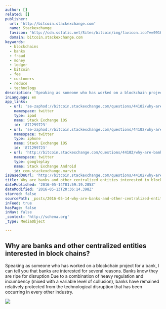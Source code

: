 ```yaml
---
author: []
related: []
publisher:
  url: 'http://bitcoin.stackexchange.com'
  name: Stackexchange
  favicon: 'http://cdn.sstatic.net/Sites/bitcoin/img/favicon.ico?v=0910168c5c65'
  domain: bitcoin.stackexchange.com
keywords:
  - blockchains
  - banks
  - fraud
  - money
  - ledger
  - bitcoin
  - fee
  - customers
  - reduce
  - technology
description: 'Speaking as someone who has worked on a blockchain project for a bank, I can tell you that banks are interested for several reasons. Banks know they are ripe for disruption Due to a combination of heavy regulation and incumbency (mixed with a variable level of collusion), banks have remained relatively protected from the technological disruption that has been occurring in every other industry.'
inLanguage: en
app_links:
  - url: 'se-zaphod://bitcoin.stackexchange.com/questions/44102/why-are-banks-and-other-centralized-entities-interested-in-block-chains'
    namespace: twitter
    type: ipad
    name: Stack Exchange iOS
    id: '871299723'
  - url: 'se-zaphod://bitcoin.stackexchange.com/questions/44102/why-are-banks-and-other-centralized-entities-interested-in-block-chains'
    namespace: twitter
    type: iphone
    name: Stack Exchange iOS
    id: '871299723'
  - url: 'http://bitcoin.stackexchange.com/questions/44102/why-are-banks-and-other-centralized-entities-interested-in-block-chains'
    namespace: twitter
    type: googleplay
    name: Stack Exchange Android
    id: com.stackexchange.marvin
isBasedOnUrl: 'http://bitcoin.stackexchange.com/questions/44102/why-are-banks-and-other-centralized-entities-interested-in-block-chains'
title: Why are banks and other centralized entities interested in block chains?
datePublished: '2016-05-14T01:59:19.205Z'
dateModified: '2016-05-13T20:36:14.398Z'
starred: false
sourcePath: _posts/2016-05-14-why-are-banks-and-other-centralized-entities-interested-in-b.md
inFeed: true
hasPage: false
inNav: false
_context: 'http://schema.org'
_type: MediaObject

---
```

<article style=""><h1>Why are banks and other centralized entities interested in block chains?</h1><p>Speaking as someone who has worked on a blockchain project for a bank, I can tell you that banks are interested for several reasons. Banks know they are ripe for disruption Due to a combination of heavy regulation and incumbency (mixed with a variable level of collusion), banks have remained relatively protected from the technological disruption that has been occurring in every other industry.</p><img src="http://cdn.sstatic.net/Sites/bitcoin/img/apple-touch-icon.png?v=a43e5a337e6b&amp;a" /></article>